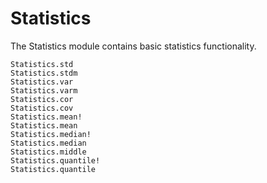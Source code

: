 # Statistics

The Statistics module contains basic statistics functionality.

```@docs
Statistics.std
Statistics.stdm
Statistics.var
Statistics.varm
Statistics.cor
Statistics.cov
Statistics.mean!
Statistics.mean
Statistics.median!
Statistics.median
Statistics.middle
Statistics.quantile!
Statistics.quantile
```